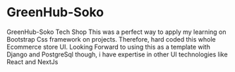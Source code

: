 # GreenHub-Soko
GreenHub-Soko Tech Shop
This was a perfect way to apply my learning on Bootstrap Css framework on projects.
Therefore,  hard coded this whole Ecommerce store UI.
Looking Forward to using this as a template with Django and PostgreSql though, i have expertise in other UI technologies like React and NextJs
